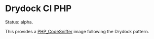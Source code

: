# Drydock CI PHP

Status: alpha.

This provides a [PHP_CodeSniffer](https://github.com/PHPCSStandards/PHP_CodeSniffer/) image following the Drydock pattern.
